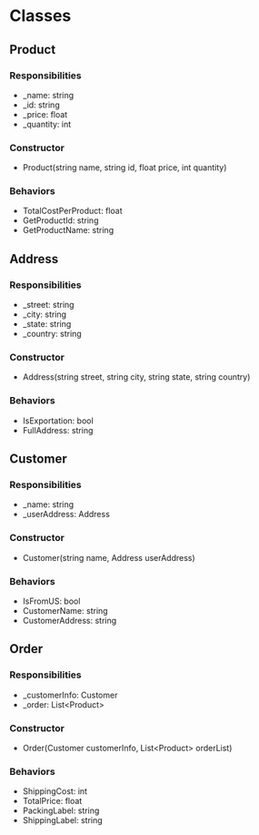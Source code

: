 # Classes

## Product

### Responsibilities
<ul>
    <li>_name: string</li>
    <li>_id: string</li>
    <li>_price: float</li>
    <li>_quantity: int</li> 
</ul>

### Constructor
<ul>
    <li>Product(string name, string id, float price, int quantity)</li>
</ul>

### Behaviors
<ul>
    <li>TotalCostPerProduct: float</li>
    <li>GetProductId: string</li>
    <li>GetProductName: string</li>
</ul>

## Address

### Responsibilities
<ul>
    <li>_street: string</li>
    <li>_city: string</li>
    <li>_state: string</li>
    <li>_country: string</li>
</ul>

### Constructor
<ul>
    <li>Address(string street, string city, string state, string country)</li>
</ul>

### Behaviors
<ul>
    <li>IsExportation: bool</li>
    <li>FullAddress: string</li>
</ul>

## Customer

### Responsibilities
<ul>
    <li>_name: string</li>
    <li>_userAddress: Address</li>
</ul>

### Constructor
<ul>
    <li>Customer(string name, Address userAddress)</li>
</ul>

### Behaviors
<ul>
    <li>IsFromUS: bool</li>
    <li>CustomerName: string</li>
    <li>CustomerAddress: string</li>
</ul>

## Order

### Responsibilities
<ul>
    <li>_customerInfo: Customer</li>
    <li>_order: List&lt;Product&gt;</li>
</ul>

### Constructor
<ul>
    <li>Order(Customer customerInfo, List&lt;Product&gt; orderList)</li>
</ul>

### Behaviors
<ul>
    <li>ShippingCost: int</li>
    <li>TotalPrice: float</li>
    <li>PackingLabel: string</li>
    <li>ShippingLabel: string</li>
</ul>
